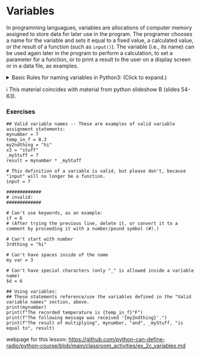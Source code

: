 # Variables

In programming languagues, variables are allocations of computer memory assigned to store data 
for later use in the program. The programer chooses a name for the variable and sets it equal 
to a fixed value, a calculated value, or the result of a function (such as `input()`). The
variable (i.e., its name) can be used again later in the program to perform a calculation, to 
set a parameter for a function, or to print a result to the user on a display screen or in a data
file, as examples.

<details> <summary> Basic Rules for naming variables in Python3: (Click to expand.) </summary>

1. In general, the programer may select characters from any of these four groups: A-Z, a-z, 0-9, 
   and underscore (_).  However, these additional rules should be remembered:
2. Start the variable name with a letter or an underscore character, not a number.
3. Both lower case or capital letters may be used, but you'll need to be consistent
   when you use the variable later in your program.
4. After the first character in the variable's name, numbers may also be used.  
5. Do not use a "keyword" defined by Python, e.g. "in", "if", "not", "and", "while", etc.
6. Do not use the name of built-in function of Python, e.g., "print", "input", etc.  The Python 
   interpreter program will not prevent you from using them, but the orginal function will cease to work.

References for naming rules/conventions for variables in Python:  
~ https://pythonguides.com/python-naming-conventions/  
~ https://www.w3schools.com/python/gloss_python_variable_names.asp
 </details>

ℹ️ This material coincides with material from python slideshow B (slides 54-63). 

### Exercises

```python3
## Valid variable names -- These are examples of valid variable assignment statements:
mynumber = 7
temp_in_f = 8.3
my2ndthing = "hi"
x3 = "stuff"
_myStuff = 7
result = mynumber * _myStuff

# This definition of a variable is valid, but please don't, because "input" will no longer be a function.
input = 7

#############
# invalid:
#############

# Can't use keywords, as an example: 
if = 6
# (After trying the previous line, delete it, or convert it to a comment by proceeding it with a number/pound symbol (#).)

# Can't start with number
3rdthing = "hi"

# Can't have spaces inside of the name
my var = 3

# Can't have special characters (only "_" is allowed inside a variable name)
$d = 6

## Using variables: 
## These statements reference/use the variables defined in the "Valid variable names" section, above.
print(mynumber)
print(f"The recorded temperature is {temp_in_f}°F")
print(f"The following message was received '{my2ndthing}'.")
print(f"The result of multiplying", mynumber, "and", _myStuff, "is equal to", result)
```
webpage for this lesson: https://github.com/python-can-define-radio/python-course/blob/main/classroom_activities/ex_2c_variables.md

